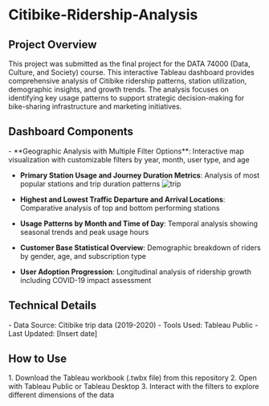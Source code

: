 <h1>Citibike-Ridership-Analysis</h1>

<h2>Project Overview</h2>
This project was submitted as the final project for the DATA 74000 (Data, Culture, and Society) course. This interactive Tableau dashboard provides comprehensive analysis of Citibike ridership patterns, station utilization, demographic insights, and growth trends. The analysis focuses on identifying key usage patterns to support strategic decision-making for bike-sharing infrastructure and marketing initiatives.

<h2>Dashboard Components</h2>
- **Geographic Analysis with Multiple Filter Options**: Interactive map visualization with customizable filters by year, month, user type, and age

- **Primary Station Usage and Journey Duration Metrics**: Analysis of most popular stations and trip duration patterns
![trip](https://github.com/user-attachments/assets/c0584a74-dcb4-4dfa-acb2-393ed560b904)

- **Highest and Lowest Traffic Departure and Arrival Locations**: Comparative analysis of top and bottom performing stations
  
- **Usage Patterns by Month and Time of Day**: Temporal analysis showing seasonal trends and peak usage hours
  
- **Customer Base Statistical Overview**: Demographic breakdown of riders by gender, age, and subscription type
  
- **User Adoption Progression**: Longitudinal analysis of ridership growth including COVID-19 impact assessment

<h2>Technical Details</h2>
- Data Source: Citibike trip data (2019-2020)
- Tools Used: Tableau Public
- Last Updated: [Insert date]

<h2>How to Use</h2>
1. Download the Tableau workbook (.twbx file) from this repository
2. Open with Tableau Public or Tableau Desktop
3. Interact with the filters to explore different dimensions of the data

